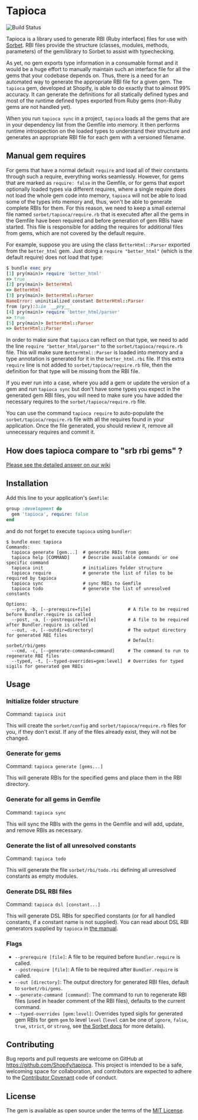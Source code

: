 # Tapioca

![Build Status](https://github.com/Shopify/tapioca/workflows/CI/badge.svg)

Tapioca is a library used to generate RBI (Ruby interface) files for use with [Sorbet](https://sorbet.org). RBI files provide the structure (classes, modules, methods, parameters) of the gem/library to Sorbet to assist with typechecking.

As yet, no gem exports type information in a consumable format and it would be a huge effort to manually maintain such an interface file for all the gems that your codebase depends on. Thus, there is a need for an automated way to generate the appropriate RBI file for a given gem. The `tapioca` gem, developed at Shopify, is able to do exactly that to almost 99% accuracy. It can generate the definitions for all statically defined types and most of the runtime defined types exported from Ruby gems (non-Ruby gems are not handled yet).

When you run `tapioca sync` in a project, `tapioca` loads all the gems that are in your dependency list from the Gemfile into memory. It then performs runtime introspection on the loaded types to understand their structure and generates an appropriate RBI file for each gem with a versioned filename.

## Manual gem requires

For gems that have a normal default `require` and load all of their constants through such a require, everything works seamlessly. However, for gems that are marked as `require: false` in the Gemfile, or for gems that export optionally loaded types via different requires, where a single require does not load the whole gem code into memory, `tapioca` will not be able to load some of the types into memory and, thus, won't be able to generate complete RBIs for them. For this reason, we need to keep a small external file named `sorbet/tapioca/require.rb` that is executed after all the gems in the Gemfile have been required and before generation of gem RBIs have started. This file is responsible for adding the requires for additional files from gems, which are not covered by the default require.

For example, suppose you are using the class `BetterHtml::Parser` exported from the `better_html` gem. Just doing a `require "better_html"` (which is the default require) does not load that type:

```ruby
$ bundle exec pry
[1] pry(main)> require 'better_html'
=> true
[2] pry(main)> BetterHtml
=> BetterHtml
[3] pry(main)> BetterHtml::Parser
NameError: uninitialized constant BetterHtml::Parser
from (pry):3:in `__pry__`
[4] pry(main)> require 'better_html/parser'
=> true
[5] pry(main)> BetterHtml::Parser
=> BetterHtml::Parser
```

In order to make sure that `tapioca` can reflect on that type, we need to add the line `require "better_html/parser"` to the `sorbet/tapioca/require.rb` file. This will make sure `BetterHtml::Parser` is loaded into memory and a type annotation is generated for it in the `better_html.rbi` file. If this extra `require` line is not added to `sorbet/tapioca/require.rb` file, then the definition for that type will be missing from the RBI file.

If you ever run into a case, where you add a gem or update the version of a gem and run `tapioca sync` but don't have some types you expect in the generated gem RBI files, you will need to make sure you have added the necessary requires to the `sorbet/tapioca/require.rb` file.

You can use the command `tapioca require` to auto-populate the `sorbet/tapioca/require.rb` file with all the requires found
in your application. Once the file generated, you should review it, remove all unnecessary requires and commit it.

## How does tapioca compare to "srb rbi gems" ?

[Please see the detailed answer on our wiki](https://github.com/Shopify/tapioca/wiki/How-does-tapioca-compare-to-%22srb-rbi-gems%22-%3F)

## Installation

Add this line to your application's `Gemfile`:

```ruby
group :development do
  gem 'tapioca', require: false
end
```

and do not forget to execute `tapioca` using `bundler`:

```shell
$ bundle exec tapioca
Commands:
  tapioca generate [gem...]  # generate RBIs from gems
  tapioca help [COMMAND]     # Describe available commands or one specific command
  tapioca init               # initializes folder structure
  tapioca require            # generate the list of files to be required by tapioca
  tapioca sync               # sync RBIs to Gemfile
  tapioca todo               # generate the list of unresolved constants

Options:
  --pre, -b, [--prerequire=file]              # A file to be required before Bundler.require is called
  --post, -a, [--postrequire=file]            # A file to be required after Bundler.require is called
  --out, -o, [--outdir=directory]             # The output directory for generated RBI files
                                              # Default: sorbet/rbi/gems
  --cmd, -c, [--generate-command=command]     # The command to run to regenerate RBI files
  --typed, -t, [--typed-overrides=gem:level]  # Overrides for typed sigils for generated gem RBIs
```

## Usage

### Initialize folder structure

Command: `tapioca init`

This will create the `sorbet/config` and `sorbet/tapioca/require.rb` files for you, if they don't exist. If any of the files already exist, they will not be changed.

### Generate for gems

Command: `tapioca generate [gems...]`

This will generate RBIs for the specified gems and place them in the RBI directory.

### Generate for all gems in Gemfile

Command: `tapioca sync`

This will sync the RBIs with the gems in the Gemfile and will add, update, and remove RBIs as necessary.

### Generate the list of all unresolved constants

Command: `tapioca todo`

This will generate the file `sorbet/rbi/todo.rbi` defining all unresolved constants as empty modules.

### Generate DSL RBI files

Command: `tapioca dsl [constant...]`

This will generate DSL RBIs for specified constants (or for all handled constants, if a constant name is not supplied). You can read about DSL RBI generators supplied by `tapioca` in [the manual](manual/generators.md).

### Flags

- `--prerequire [file]`: A file to be required before `Bundler.require` is called.
- `--postrequire [file]`: A file to be required after `Bundler.require` is called.
- `--out [directory]`: The output directory for generated RBI files, default to `sorbet/rbi/gems`.
- `--generate-command [command]`: The command to run to regenerate RBI files (used in header comment of the RBI files), defaults to the current command.
- `--typed-overrides [gem:level]`: Overrides typed sigils for generated gem RBIs for gem `gem` to level `level` (`level` can be one of `ignore`, `false`, `true`, `strict`, or `strong`, see [the Sorbet docs](https://sorbet.org/docs/static#file-level-granularity-strictness-levels) for more details).

## Contributing

Bug reports and pull requests are welcome on GitHub at https://github.com/Shopify/tapioca. This project is intended to be a safe, welcoming space for collaboration, and contributors are expected to adhere to the [Contributor Covenant](https://github.com/Shopify/tapioca/blob/master/CODE_OF_CONDUCT.md) code of conduct.

## License

The gem is available as open source under the terms of the [MIT License](https://github.com/Shopify/tapioca/blob/master/LICENSE.txt).
